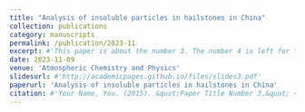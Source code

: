 ```yaml
---
title: "Analysis of insoluble particles in hailstones in China"
collection: publications
category: manuscripts
permalink: /publication/2023-11
excerpt: #'This paper is about the number 3. The number 4 is left for future work.'
date: 2023-11-09
venue: 'Atmospheric Chemistry and Physics'
slidesurl: #'http://academicpages.github.io/files/slides3.pdf'
paperurl: 'Analysis of insoluble particles in hailstones in China'
citation: #'Your Name, You. (2015). &quot;Paper Title Number 3.&quot; <i>Journal 1</i>. 1(3).'
---
```

